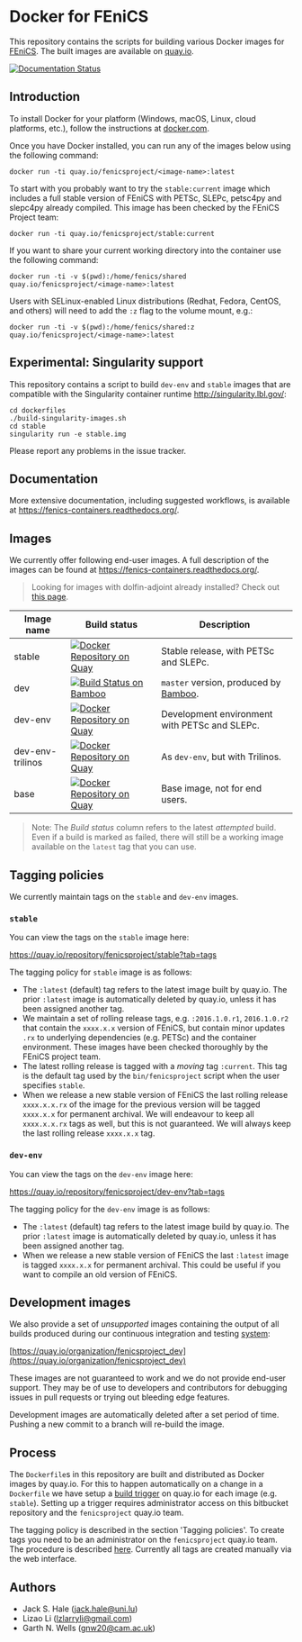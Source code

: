 # Docker for FEniCS

This repository contains the scripts for building various Docker
images for [FEniCS](http://fenicsproject.org). The built images
are available on [quay.io](https://quay.io/organization/fenicsproject/).

[![Documentation Status](https://readthedocs.org/projects/fenics-containers/badge/?version=latest)](http://fenics.readthedocs.org/projects/containers/en/latest/?badge=latest)

## Introduction

To install Docker for your platform (Windows, macOS, Linux, cloud
platforms, etc.), follow the instructions at
[docker.com](https://docs.docker.com/engine/getstarted/step_one/).

Once you have Docker installed, you can run any of the images below
using the following command:

    docker run -ti quay.io/fenicsproject/<image-name>:latest

To start with you probably want to try the `stable:current` image
which includes a full stable version of FEniCS with PETSc, SLEPc,
petsc4py and slepc4py already compiled. This image has been checked by
the FEniCS Project team:

    docker run -ti quay.io/fenicsproject/stable:current

If you want to share your current working directory into the container
use the following command:

    docker run -ti -v $(pwd):/home/fenics/shared quay.io/fenicsproject/<image-name>:latest

Users with SELinux-enabled Linux distributions (Redhat, Fedora, CentOS, and others)
will need to add the `:z` flag to the volume mount, e.g.:

    docker run -ti -v $(pwd):/home/fenics/shared:z quay.io/fenicsproject/<image-name>:latest
    
## Experimental: Singularity support

This repository contains a script to build `dev-env` and `stable` 
images that are compatible with the Singularity container runtime 
http://singularity.lbl.gov/:
    
    cd dockerfiles
    ./build-singularity-images.sh
    cd stable
    singularity run -e stable.img
    
Please report any problems in the issue tracker.
    

## Documentation

More extensive documentation, including suggested workflows, is
available at https://fenics-containers.readthedocs.org/.

## Images

We currently offer following end-user images. A full description of
the images can be found at https://fenics-containers.readthedocs.org/.

> Looking for images with dolfin-adjoint already installed? Check out
> [this page](https://bitbucket.org/dolfin-adjoint/dolfin-adjoint/src/master/docker/?at=master).

| Image name       | Build status                                                                                                                                                                            | Description                                   |
|------------------|-----------------------------------------------------------------------------------------------------------------------------------------------------------------------------------------|-----------------------------------------------|
| stable           | [![Docker Repository on Quay](https://quay.io/repository/fenicsproject/stable/status "Docker Repository on Quay")](https://quay.io/repository/fenicsproject/stable)                     | Stable release, with PETSc and SLEPc.         |
| dev              | [![Build Status on Bamboo](http://fenics-bamboo.simula.no:8085/plugins/servlet/wittified/build-status/FENICS-FDI)](https://quay.io/repository/fenicsproject/dev)                           | `master` version, produced by [Bamboo](https://bamboo.fenicsproject.org). |
| dev-env          | [![Docker Repository on Quay](https://quay.io/repository/fenicsproject/dev-env/status "Docker Repository on Quay")](https://quay.io/repository/fenicsproject/dev-env)                   | Development environment with PETSc and SLEPc. |
| dev-env-trilinos | [![Docker Repository on Quay](https://quay.io/repository/fenicsproject/dev-env-trilinos/status "Docker Repository on Quay")](https://quay.io/repository/fenicsproject/dev-env-trilinos) | As `dev-env`, but with Trilinos.              |
| base             | [![Docker Repository on Quay](https://quay.io/repository/fenicsproject/base/status "Docker Repository on Quay")](https://quay.io/repository/fenicsproject/base)                         | Base image, not for end users.                |

> Note: The *Build status* column refers to the latest *attempted*
> build. Even if a build is marked as failed, there will still be a
> working image available on the `latest` tag that you can use.

## Tagging policies

We currently maintain tags on the `stable` and `dev-env` images.

### `stable`

You can view the tags on the `stable` image here:

https://quay.io/repository/fenicsproject/stable?tab=tags

The tagging policy for `stable` image is as follows:

* The `:latest` (default) tag refers to the latest image built by
quay.io. The prior `:latest` image is automatically deleted by
quay.io, unless it has been assigned another tag.
* We maintain a set of rolling release tags, e.g.  `:2016.1.0.r1`,
  `2016.1.0.r2` that contain the `xxxx.x.x` version of FEniCS, but
contain minor updates `.rx` to underlying dependencies (e.g. PETSc)
and the container environment. These images have been checked
thoroughly by the FEniCS project team.
* The latest rolling release is tagged with a *moving* tag `:current`.
This tag is the default tag used by the `bin/fenicsproject` script
when the user specifies `stable`.
* When we release a new stable version of FEniCS the last rolling release
`xxxx.x.x.rx` of the image for the previous version will be tagged `xxxx.x.x` for
permanent archival. We will endeavour to keep all `xxxx.x.x.rx` tags
as well, but this is not guaranteed. We will always keep the last rolling
release `xxxx.x.x` tag.

### `dev-env`

You can view the tags on the `dev-env` image here:

https://quay.io/repository/fenicsproject/dev-env?tab=tags

The tagging policy for the `dev-env` image is as follows:

* The `:latest` (default) tag refers to the latest image build by
quay.io. The prior `:latest` image is automatically deleted by
quay.io, unless it has been assigned another tag.
* When we release a new stable version of FEniCS the last `:latest` image is
tagged `xxxx.x.x` for permanent archival. This could be useful if you
want to compile an old version of FEniCS.

## Development images

We also provide a set of *unsupported* images containing the output of
all builds produced during our continuous integration and testing
[system](https://bamboo.fenicsproject.org):

[https://quay.io/organization/fenicsproject_dev](https://quay.io/organization/fenicsproject_dev)

These images are not guaranteed to work and we do not provide end-user
support. They may be of use to developers and contributors for
debugging issues in pull requests or trying out bleeding edge features.

Development images are automatically deleted after a set period of
time. Pushing a new commit to a branch will re-build the image.

## Process

The `Dockerfile`s in this repository are built and distributed as
Docker images by quay.io. For this to happen automatically on a change
in a `Dockerfile` we have setup a [build
trigger](https://docs.quay.io/guides/building.html) on quay.io for
each image (e.g. `stable`). Setting up a trigger requires
administrator access on this bitbucket repository and the
`fenicsproject` quay.io team.

The tagging policy is described in the section 'Tagging policies'.  To
create tags you need to be an administrator on the `fenicsproject`
quay.io team. The procedure is described
[here](https://docs.quay.io/guides/tag-operations.html). Currently all
tags are created manually via the web interface.

## Authors

* Jack S. Hale (<jack.hale@uni.lu>)
* Lizao Li (<lzlarryli@gmail.com>)
* Garth N. Wells (<gnw20@cam.ac.uk>)
